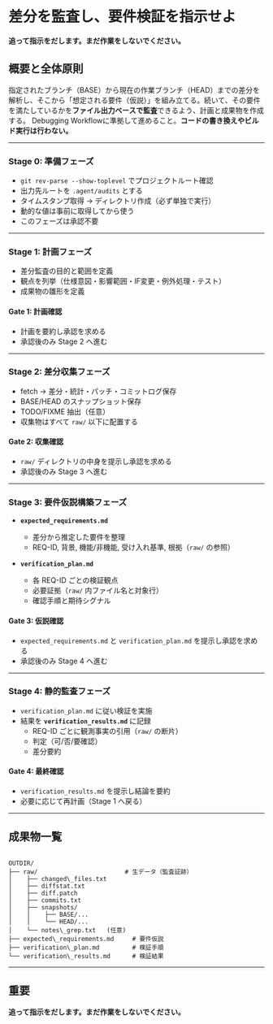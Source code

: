 
# 差分を監査し、要件検証を指示せよ

**追って指示をだします。まだ作業をしないでください。**

## 概要と全体原則

指定されたブランチ（BASE）から現在の作業ブランチ（HEAD）までの差分を解析し、そこから「想定される要件（仮説）」を組み立てる。続いて、その要件を満たしているかを**ファイル出力ベースで監査**できるよう、計画と成果物を作成する。
Debugging Workflowに準拠して進めること。**コードの書き換えやビルド実行は行わない。**

---

### Stage 0: 準備フェーズ

- `git rev-parse --show-toplevel` でプロジェクトルート確認
- 出力先ルートを `.agent/audits` とする
- タイムスタンプ取得 → ディレクトリ作成（必ず単独で実行）
- 動的な値は事前に取得してから使う
- このフェーズは承認不要

---

### Stage 1: 計画フェーズ

- 差分監査の目的と範囲を定義
- 観点を列挙（仕様意図・影響範囲・IF変更・例外処理・テスト）
- 成果物の雛形を定義

#### Gate 1: 計画確認

- 計画を要約し承認を求める
- 承認後のみ Stage 2 へ進む

---

### Stage 2: 差分収集フェーズ

- fetch → 差分・統計・パッチ・コミットログ保存
- BASE/HEAD のスナップショット保存
- TODO/FIXME 抽出（任意）
- 収集物はすべて `raw/` 以下に配置する

#### Gate 2: 収集確認

- `raw/` ディレクトリの中身を提示し承認を求める
- 承認後のみ Stage 3 へ進む

---

### Stage 3: 要件仮説構築フェーズ

- **`expected_requirements.md`**  
  - 差分から推定した要件を整理  
  - REQ-ID, 背景, 機能/非機能, 受け入れ基準, 根拠（`raw/` の参照）

- **`verification_plan.md`**  
  - 各 REQ-ID ごとの検証観点  
  - 必要証拠（`raw/` 内ファイル名と対象行）  
  - 確認手順と期待シグナル

#### Gate 3: 仮説確認

- `expected_requirements.md` と `verification_plan.md` を提示し承認を求める
- 承認後のみ Stage 4 へ進む

---

### Stage 4: 静的監査フェーズ

- `verification_plan.md` に従い検証を実施
- 結果を **`verification_results.md`** に記録  
  - REQ-ID ごとに観測事実の引用（`raw/` の断片）  
  - 判定（可/否/要確認）  
  - 差分要約

#### Gate 4: 最終確認

- `verification_results.md` を提示し結論を要約
- 必要に応じて再計画（Stage 1 へ戻る）

---

## 成果物一覧

```

OUTDIR/
├── raw/                        # 生データ（監査証跡）
│    ├── changed\_files.txt
│    ├── diffstat.txt
│    ├── diff.patch
│    ├── commits.txt
│    ├── snapshots/
│    │    ├── BASE/...
│    │    └── HEAD/...
│    └── notes\_grep.txt   (任意)
├── expected\_requirements.md     # 要件仮説
├── verification\_plan.md         # 検証手順
└── verification\_results.md      # 検証結果

```

---

## 重要

**追って指示をだします。まだ作業をしないでください。**
